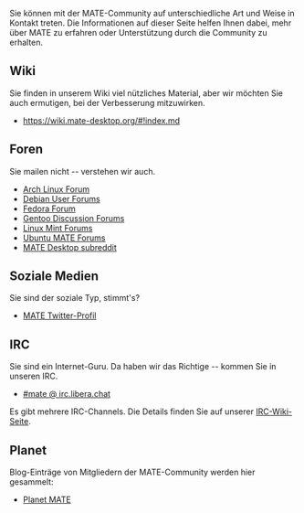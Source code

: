 <!--
.. link:
.. description:
.. tags: Forums,Wiki,IRC,Planet
.. date: 2011-12-05 07:14:07
.. title: Community
.. slug: community
-->

Sie können mit der MATE-Community auf unterschiedliche Art und Weise in Kontakt treten. 
Die Informationen auf dieser Seite helfen Ihnen dabei, mehr über MATE zu erfahren oder
Unterstützung durch die Community zu erhalten.

## Wiki

Sie finden in unserem Wiki viel nützliches Material, aber wir möchten Sie auch
ermutigen, bei der Verbesserung mitzuwirken.

  * <https://wiki.mate-desktop.org/#!index.md>

## Foren

Sie mailen nicht -- verstehen wir auch.

  * [Arch Linux Forum](https://bbs.archlinux.org/)
  * [Debian User Forums](http://forums.debian.net/)
  * [Fedora Forum](https://fedoraforum.org/)
  * [Gentoo Discussion Forums](https://forums.gentoo.org/)
  * [Linux Mint Forums](https://forums.linuxmint.com/)
  * [Ubuntu MATE Forums](https://ubuntu-mate.community)
  * [MATE Desktop subreddit](https://www.reddit.com/r/MATEDesktop)
  
## Soziale Medien

Sie sind der soziale Typ, stimmt's?

  * [MATE Twitter-Profil](https://twitter.com/mate_desktop)

## IRC

Sie sind ein Internet-Guru. Da haben wir das Richtige -- kommen Sie in unseren IRC.

  * [#mate @ irc.libera.chat](https://web.libera.chat/?#mate)

Es gibt mehrere IRC-Channels. Die Details finden Sie auf unserer [IRC-Wiki-Seite](https://wiki.mate-desktop.org/#!pages/irc.md).

## Planet

Blog-Einträge von Mitgliedern der MATE-Community werden hier gesammelt:

  * [Planet MATE](https://planet.mate-desktop.org)


